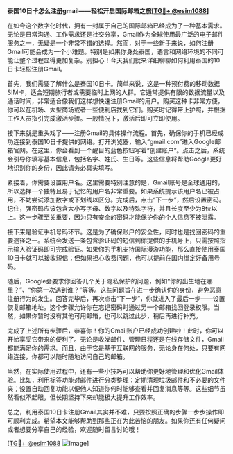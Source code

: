 **泰国10日卡怎么注册gmail——轻松开启国际邮箱之旅[[TG💪+ @esim1088](https://t.me/s/esim1088)]**

在如今这个数字化时代，拥有一封属于自己的国际邮箱已经成为了一种基本需求。无论是日常沟通、工作需求还是社交分享，Gmail作为全球使用最广泛的电子邮件服务之一，无疑是一个非常不错的选择。然而，对于一些新手来说，如何注册Gmail可能会成为一个小难题。特别是如果你身处泰国，语言和网络环境的不同可能让整个过程显得更加复杂。别担心！今天我们就来详细聊聊如何利用泰国的10日卡轻松注册Gmail。

首先，我们需要了解什么是泰国10日卡。简单来说，这是一种预付费的移动数据SIM卡，适合短期旅行者或需要临时上网的人群。它通常提供有限的数据流量以及通话时间，非常适合像我们这样想快速注册Gmail的用户。购买这种卡非常方便，你可以在机场、大型商场或者一些便利店找到它们。购买时记得带上护照，并根据工作人员指引完成激活步骤。一般情况下，激活后即可立即使用。

接下来就是重头戏了——注册Gmail的具体操作流程。首先，确保你的手机已经成功连接到泰国10日卡提供的网络。打开浏览器，输入“gmail.com”进入Google邮箱官网。在这里，你会看到一个醒目的蓝色按钮写着“创建账户”。点击之后，系统会引导你填写基本信息，包括名字、姓氏、生日等。这些信息将帮助Google更好地识别你的身份，因此请务必真实填写。

紧接着，你需要设置用户名。这里需要特别注意的是，Gmail账号是全球通用的，所以选择一个独特且易于记忆的用户名非常重要。如果系统提示该用户名已被占用，不妨尝试添加数字或下划线以区分。完成后，点击“下一步”，然后设置密码。记住，强密码应该包含大小写字母、数字以及特殊字符，并且长度至少为8位以上。这一步骤至关重要，因为只有安全的密码才能保护你的个人信息不被泄露。

接下来是验证手机号码环节。这是为了确保账户的安全性，同时也是找回密码的重要途径之一。系统会发送一条包含验证码的短信到你提供的手机号上，只需按照指示输入验证码即可完成验证。如果你的手机支持国际漫游功能，那么直接使用泰国10日卡就可以接收短信；但如果担心收费问题，也可以提前在国内绑定好备用号码。

随后，Google会要求你回答几个关于隐私保护的问题，例如“你的出生地在哪里？”、“你第一次遇到谁？”等等。这些问题旨在进一步确认你的身份，避免恶意注册行为的发生。回答完毕后，再次点击“下一步”，你就进入了最后一步——设置恢复邮箱地址。这个步骤允许你在忘记密码时通过另一个邮箱找回登录权限。当然，如果你暂时没有其他可用邮箱，也可以跳过此步，稍后再进行补充。

完成了上述所有步骤后，恭喜你！你的Gmail账户已经成功创建啦！此时，你可以开始享受它带来的便利了。无论是收发邮件、管理日程还是在线存储文件，Gmail都能满足你的需求。而且，由于它是基于互联网的服务，无论身在何处，只要有网络连接，你都可以随时随地访问自己的邮箱。

当然，在实际使用过程中，还有一些小技巧可以帮助你更好地管理和优化Gmail体验。比如，利用标签功能对邮件进行分类整理；定期清理垃圾邮件和不必要的文件夹；设置自动回复功能以便他人知道你何时能够查看并回复消息等等。这些细节虽然看似不起眼，但长期坚持下来却能极大提升工作效率。

总之，利用泰国10日卡注册Gmail其实并不难，只要按照正确的步骤一步步操作即可顺利完成。希望本文能够帮助到那些正在为此苦恼的朋友。如果你还有任何疑问或者想要分享自己的经验，欢迎随时留言讨论哦！

[[TG💪+ @esim1088](https://t.me/s/esim1088) ![Image](https://i.postimg.cc/4NQfJmqS/Snipaste-2025-05-13-00-14-12.png)]